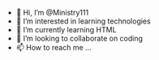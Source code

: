 - 👋 Hi, I’m @Ministry111
- 👀 I’m interested in learning technologies
- 🌱 I’m currently learning HTML
- 💞️ I’m looking to collaborate on coding
- 📫 How to reach me ...

<!---
Ministry111/Ministry111 is a ✨ special ✨ repository because its `README.md` (this file) appears on your GitHub profile.
You can click the Preview link to take a look at your changes.
--->
